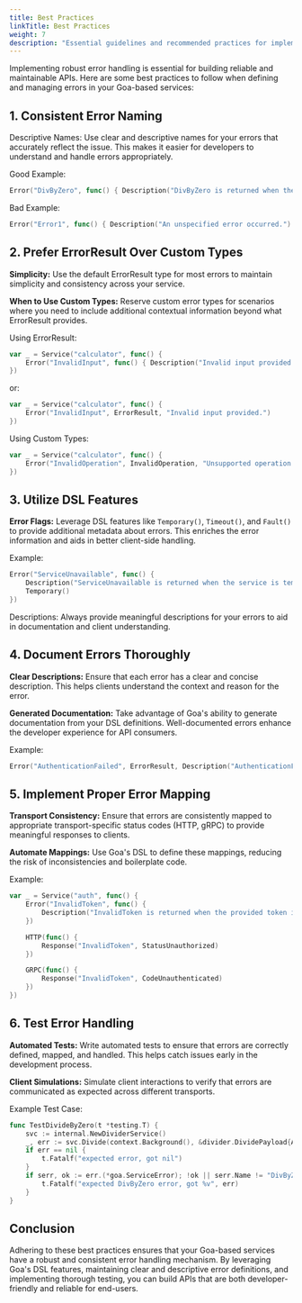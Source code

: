 ```yaml
---
title: Best Practices
linkTitle: Best Practices
weight: 7
description: "Essential guidelines and recommended practices for implementing robust error handling in your Goa services, including naming conventions and testing strategies."
---
```


Implementing robust error handling is essential for building reliable and
maintainable APIs. Here are some best practices to follow when defining and
managing errors in your Goa-based services:

## 1. Consistent Error Naming

Descriptive Names: Use clear and descriptive names for your errors that
accurately reflect the issue. This makes it easier for developers to understand
and handle errors appropriately.

Good Example:

```go
Error("DivByZero", func() { Description("DivByZero is returned when the divisor is zero.") })
```

Bad Example:

```go
Error("Error1", func() { Description("An unspecified error occurred.") })
```

## 2. Prefer ErrorResult Over Custom Types

**Simplicity:** Use the default ErrorResult type for most errors to maintain
simplicity and consistency across your service.

**When to Use Custom Types:** Reserve custom error types for scenarios where
you need to include additional contextual information beyond what ErrorResult
provides.

Using ErrorResult:

```go
var _ = Service("calculator", func() {
    Error("InvalidInput", func() { Description("Invalid input provided.") })
})
```

or:

```go
var _ = Service("calculator", func() {
    Error("InvalidInput", ErrorResult, "Invalid input provided.")
})
```

Using Custom Types:

```go
var _ = Service("calculator", func() {
    Error("InvalidOperation", InvalidOperation, "Unsupported operation.")
})
```

## 3. Utilize DSL Features

**Error Flags:** Leverage DSL features like `Temporary()`, `Timeout()`, and
`Fault()` to provide additional metadata about errors. This enriches the error
information and aids in better client-side handling.

Example:

```go
Error("ServiceUnavailable", func() { 
    Description("ServiceUnavailable is returned when the service is temporarily unavailable.")
    Temporary()
})
```

Descriptions: Always provide meaningful descriptions for your errors to aid in
documentation and client understanding.

## 4. Document Errors Thoroughly

**Clear Descriptions:** Ensure that each error has a clear and concise
description. This helps clients understand the context and reason for the error.

**Generated Documentation:** Take advantage of Goa's ability to generate
documentation from your DSL definitions. Well-documented errors enhance the
developer experience for API consumers.

Example:

```go
Error("AuthenticationFailed", ErrorResult, Description("AuthenticationFailed is returned when user credentials are invalid."))
```

## 5. Implement Proper Error Mapping

**Transport Consistency:** Ensure that errors are consistently mapped to
appropriate transport-specific status codes (HTTP, gRPC) to provide meaningful
responses to clients.

**Automate Mappings:** Use Goa's DSL to define these mappings, reducing the risk
of inconsistencies and boilerplate code.

Example: 

```go
var _ = Service("auth", func() {
    Error("InvalidToken", func() {
        Description("InvalidToken is returned when the provided token is invalid.")
    })

    HTTP(func() {
        Response("InvalidToken", StatusUnauthorized)
    })

    GRPC(func() {
        Response("InvalidToken", CodeUnauthenticated)
    })
})
```

## 6. Test Error Handling

**Automated Tests:** Write automated tests to ensure that errors are correctly
defined, mapped, and handled. This helps catch issues early in the development
process.

**Client Simulations:** Simulate client interactions to verify that errors are
communicated as expected across different transports.

Example Test Case:

```go
func TestDivideByZero(t *testing.T) {
    svc := internal.NewDividerService()
    _, err := svc.Divide(context.Background(), &divider.DividePayload{A: 10, B: 0})
    if err == nil {
        t.Fatalf("expected error, got nil")
    }
    if serr, ok := err.(*goa.ServiceError); !ok || serr.Name != "DivByZero" {
        t.Fatalf("expected DivByZero error, got %v", err)
    }
}
```

## Conclusion

Adhering to these best practices ensures that your Goa-based services have a
robust and consistent error handling mechanism. By leveraging Goa's DSL
features, maintaining clear and descriptive error definitions, and implementing
thorough testing, you can build APIs that are both developer-friendly and
reliable for end-users.

